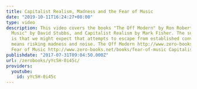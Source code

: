 ```yaml
---
title: Capitalist Realism, Madness and the Fear of Music
date: "2019-10-11T16:24:27+08:00"
type: video
description: This video covers the books "The Off Modern" by Ron Roberts, "Fear of
  Music" by David Stubbs, and Capitalist Realism by Mark Fisher. The suggestion raised
  is that we might expect that attempts to escape from established conventions always
  means risking madness and noise. The Off Modern http://www.zero-books.net/books/off-modern
  Fear of Music http://www.zero-books.net/books/fear-of-music Capitalist Realism http://www.zero-books.net/books/capitalist-realism
publishdate: "2017-07-31T09:04:50.000Z"
url: /zerobooks/yYc5H-0i45c/
providers:
  youtube:
    id: yYc5H-0i45c
---
```

